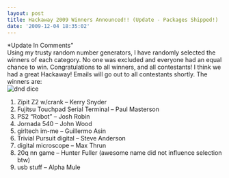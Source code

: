 ```yaml
---
layout: post
title: Hackaway 2009 Winners Announced!! (Update - Packages Shipped!)
date: '2009-12-04 18:35:02'
---
```



*Update In Comments”  
 Using my trusty random number generators, I have randomly selected the winners of each category. No one was excluded and everyone had an equal chance to win. Congratulations to all winners, and all contestants! I think we had a great Hackaway! Emails will go out to all contestants shortly. The winners are:  
![dnd dice](http://66.147.244.180/~hunterda/content/images/2009/12/800px-Dice_in_DnD_session1.jpg)

1. Zipit Z2 w/crank – Kerry Snyder
2. Fujitsu Touchpad Serial Terminal – Paul Masterson
3. PS2 “Robot” – Josh Robin
4. Jornada 540 – John Wood
5. girltech im-me – Guillermo Asin
6. Trivial Pursuit digital – Steve Anderson
7. digital microscope – Max Thrun
8. 20q nn game – Hunter Fuller (awesome name did not influence selection btw)
9. usb stuff – Alpha Mule


